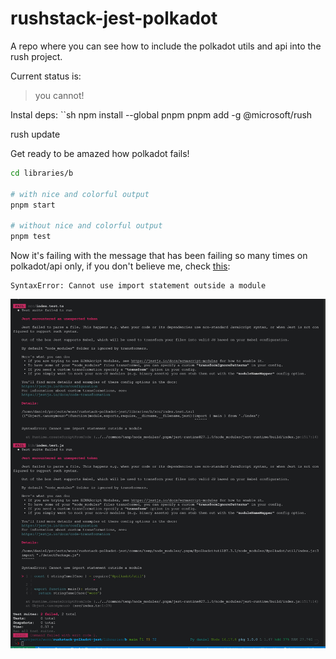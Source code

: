 # rushstack-jest-polkadot

A repo where you can see how to include the polkadot utils and api into the rush project.

Current status is:

> you cannot!

Instal deps:
``sh
npm install --global pnpm
pnpm add -g @microsoft/rush

rush update

Get ready to be amazed how polkadot fails!

```sh
cd libraries/b

# with nice and colorful output
pnpm start

# without nice and colorful output
pnpm test
```

Now it's failing with the message that has been failing so many times on polkadot/api only, if you don't believe me, check [this](https://github.com/polkadot-js/api/issues?q=SyntaxError%3A+Cannot+use+import+statement+outside+a+module):

```
SyntaxError: Cannot use import statement outside a module
```

![](Screenshot%202021-09-03%20115128.jpg)
